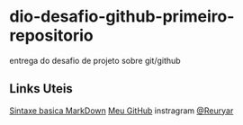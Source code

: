 # dio-desafio-github-primeiro-repositorio
entrega do desafio de projeto  sobre git/github

## Links Uteis
[Sintaxe basica MarkDown](https://www.markdownguide.org/cheat-sheet/)
[Meu GitHub](https://github.com/Reury)
instragram [@Reuryar](https://www.instagram.com/reuryar/)

